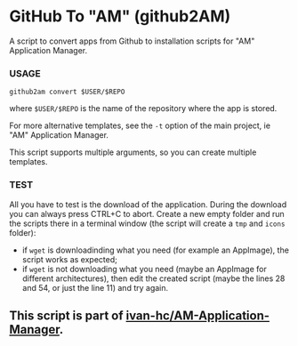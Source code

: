 # GitHub To "AM" (github2AM)
A script to convert apps from Github to installation scripts for "AM" Application Manager.

### USAGE

    github2am convert $USER/$REPO
where `$USER/$REPO` is the name of the repository where the app is stored.

For more alternative templates, see the `-t` option of the main project, ie "AM" Application Manager.

This script supports multiple arguments, so you can create multiple templates.

### TEST
All you have to test is the download of the application. During the download you can always press CTRL+C to abort.
Create a new empty folder and run the scripts there in a terminal window (the script will create a `tmp` and `icons` folder):
- if `wget` is downloadinding what you need (for example an AppImage), the script works as expected;
- if `wget` is not downloading what you need (maybe an AppImage for different architectures), then edit the created script (maybe the lines 28 and 54, or just the line 11) and try again.

## This script is part of [ivan-hc/AM-Application-Manager](https://github.com/ivan-hc/AM-Application-Manager).
